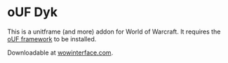 # oUF Dyk

This is a unitframe (and more) addon for World of Warcraft.
It requires the [oUF framework](http://www.wowinterface.com/downloads/info9994-oUF.html) to be installed.

Downloadable at [wowinterface.com](http://www.wowinterface.com/downloads/info24597-oUFDyke.html).
